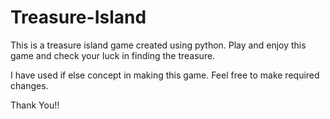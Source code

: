 # Treasure-Island
This is a treasure island game created using python. Play and enjoy this game and check your luck in finding the treasure. 

I have used if else concept in making this game. Feel free to make required changes. 

Thank You!!
